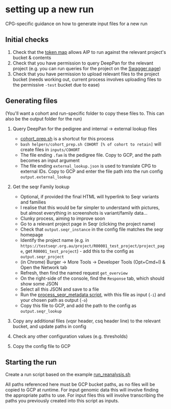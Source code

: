 # setting up a new run

CPG-specific guidance on how to generate input files for a new run

## Initial checks

1. Check that the [token map](https://github.com/populationgenomics/analysis-runner/blob/main/tokens/repository-map.json) allows AIP to run against the relevant project's bucket & contents
2. Check that you have permission to query DeepPan for the relevant project (e.g. you can run queries for the project on the [Swagger page](https://sample-metadata.populationgenomics.org.au/swagger))
3. Check that you have permission to upload relevant files to the project bucket (needs working out, current process involves uploading files to the permissive `-test` bucket due to ease)

## Generating files

(You'll want a cohort and run-specific folder to copy these files to. This can also be the output folder for the run)

1. Query DeepPan for the pedigree and internal -> external lookup files
   - [cohort_prep.sh](../helpers/cohort_prep.sh) is a shortcut for this process
   - `bash helpers/cohort_prep.sh COHORT [% of cohort to retain]` will create files in `inputs/COHORT`
   - The file ending `.fam` is the pedigree file. Copy to GCP, and the path becomes an input argument
   - The file ending `external_lookup.json` is used to translate CPG to external IDs. Copy to GCP and enter the file path into the run config `output.external_lookup`

2. Get the seqr Family lookup
   - Optional, if provided the final HTML will hyperlink to Seqr variants and families
   - I realise that this would be far simpler to understand with pictures, but almost everything in screenshots is variant/family data...
   - Clunky process, aiming to improve soon
   - Go to a relevant project page in Seqr (clicking the project name)
   - Check that `output.seqr_instance` in the config file matches the seqr homepage
   - Identify the project name (e.g. in `https://testseqr.org.au/project/R00001_test_project/project_page`, get `R00001_test_project`) - add this to the config as `output.seqr_project`
   - (in Chrome) Burger -> More Tools -> Developer Tools (Opt+Cmd+I) & Open the Network tab
   - Refresh, then find the named request `get_overview`
   - On the right-side of the console, find the `Response` tab, which should show some JSON
   - Select all this JSON and save to a file
   - Run the [process_seqr_metadata script](../helpers/process_seqr_metadata.py), with this file as input (`-i`) and your chosen path as output (`-o`)
   - Copy this file to GCP, and add the path to the config as `output.seqr_lookup`
3. Copy any additional files (vqsr header, csq header line) to the relevant bucket, and update paths in config
4. Check any other configuration values (e.g. thresholds)
5. Copy the config file to GCP

## Starting the run

Create a run script based on the example [run_reanalysis.sh](../reanalysis/run_reanalysis.sh)

All paths referenced here must be GCP bucket paths, as no files will be copied to GCP at runtime. For input genomic data
this will involve finding the appropriate paths to use. For input files this will involve transcribing the paths you
previously created into this script as inputs.
